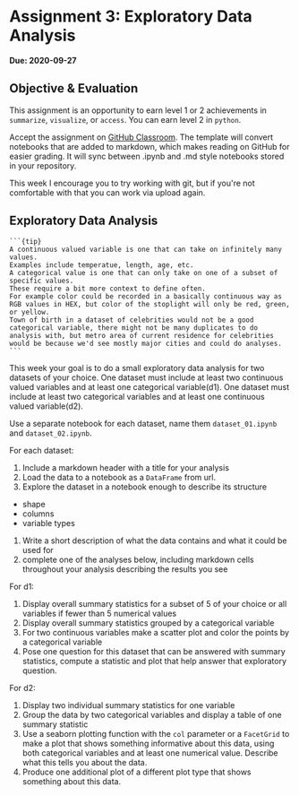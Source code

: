 # Assignment 3: Exploratory Data Analysis

__Due: 2020-09-27__

## Objective & Evaluation

This assignment is an opportunity to earn level 1 or 2 achievements in `summarize`, `visualize`, or `access`. You can earn level 2 in `python`.


Accept the assignment on [GitHub Classroom](https://classroom.github.com/a/t2NWi3KU).  The template will convert notebooks that are added to markdown, which makes reading on GitHub for easier grading. It will sync between .ipynb and .md style notebooks stored in your repository.  

This week I encourage you to try working with git, but if you're not comfortable with that you can work via upload again.  



## Exploratory Data Analysis

````{margin}
```{tip}
A continuous valued variable is one that can take on infinitely many values.
Examples include temperatue, length, age, etc.
A categorical value is one that can only take on one of a subset of specific values.
These require a bit more context to define often.
For example color could be recorded in a basically continuous way as RGB values in HEX, but color of the stoplight will only be red, green, or yellow.
Town of birth in a dataset of celebrities would not be a good categorical variable, there might not be many duplicates to do analysis with, but metro area of current residence for celebrities would be because we'd see mostly major cities and could do analyses.
```
```` 

This week your goal is to do a small exploratory data analysis for two datasets of your choice. One dataset must include at least two continuous valued variables and at least one categorical variable(d1). One dataset must include at least two categorical variables and at least one continuous valued variable(d2).


Use a separate notebook for each dataset, name them `dataset_01.ipynb` and `dataset_02.ipynb`.


For each dataset:
1. Include a markdown header with a title for your analysis
1. Load the data to a notebook as a `DataFrame` from url.
1. Explore the dataset in a notebook enough to describe its structure
  - shape
  - columns
  - variable types
1. Write a short description of what the data contains and what it could be used for
1. complete one of the analyses below, including markdown cells throughout your analysis describing the results you see


For d1:
1. Display overall summary statistics for a subset of 5 of your choice or all variables if fewer than 5 numerical values
1. Display overall summary statistics grouped by a categorical variable
1. For two continuous variables make a scatter plot and color the points by a categorical variable
1. Pose one question for this dataset that can be answered with summary statistics, compute a statistic and plot that help answer that exploratory question.


For d2:
1. Display two individual summary statistics for one variable
1. Group the data by two categorical variables and display a table of one summary statistic
1. Use a seaborn plotting function with the `col` parameter or a `FacetGrid` to make a plot that shows something informative about this data, using both categorical variables and at least one numerical value. Describe what this tells you about the data.
1. Produce one additional plot of a different plot type that shows something about this data.
